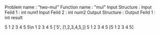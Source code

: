 Problem name : "two-mul"
Function name : "mul"
Input Structure :
Input Feild 1 : int num1
Input Feild 2 : int num2
Output Structure :
Output Feild 1 : int result

5
1 2 3 4 5
5\n 1 2 3 4 5
['5', [1,2,3,4,5,]]
5 1 2 3 4 5
[5 1 2 3 4 5]

